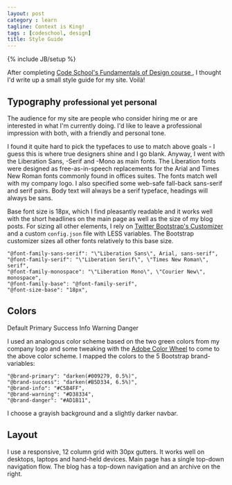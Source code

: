 ```yaml
---
layout: post
category : learn
tagline: Context is King!
tags : [codeschool, design]
title: Style Guide
---
```

{% include JB/setup %}

After completing [Code School's Fundamentals of Design course ][FoD], I thought I'd write up a small style guide for my site. Voilà!

## Typography <small>professional yet personal</small>

The audience for my site are people who consider hiring me or are interested in what I'm currently doing. I'd like to leave a professional impression with both, with a friendly and personal tone.

I found it quite hard to pick the typefaces to use to match above goals - I guess this is where true designers shine and I go blank. Anyway, I went with the Liberation Sans, -Serif and -Mono as main fonts. The Liberation fonts were designed as free-as-in-speech replacements for the Arial and Times New Roman fonts commonly found in offices suites. The fonts match well with my company logo. I also specified some web-safe fall-back sans-serif and serif pairs. Body text will always be a serif typeface, headings will always be sans.

Base font size is 18px, which I find pleasantly readable and it works well with the short headlines on the main page as well as the size of my blog posts. For sizing all other elements, I rely on [Twitter Bootstrap's Customizer][BS] and a custom `config.json` file with LESS variables. The Bootstrap customizer sizes all other fonts relatively to this base size.

```
"@font-family-sans-serif": "\"Liberation Sans\", Arial, sans-serif",
"@font-family-serif": "\"Liberation Serif\", \"Times New Roman\", serif",
"@font-family-monospace": "\"Liberation Mono\", \"Courier New\", monospace",
"@font-family-base": "@font-family-serif",
"@font-size-base": "18px",
```

## Colors

<span class="label label-default">Default</span>
<span class="label label-primary">Primary</span>
<span class="label label-success">Success</span>
<span class="label label-info">Info</span>
<span class="label label-warning">Warning</span>
<span class="label label-danger">Danger</span>

I used an analogous color scheme based on the two green colors from my company logo and some tweaking with the [Adobe Color Wheel][Adobe_Color_Wheel] to come to the above color scheme. I mapped the colors to the 5 Bootstrap brand-variables:

```
"@brand-primary": "darken(#009279, 0.5%)",
"@brand-success": "darken(#B5D334, 6.5%)",
"@brand-info": "#C5B4FF",
"@brand-warning": "#D38334",
"@brand-danger": "#AD1B11",
```

I choose a grayish background and a slightly darker navbar.

## Layout

I use a responsive, 12 column grid with 30px gutters. It works well on desktops, laptops and hand-held devices. Main page has a single top-down navigation flow. The blog has a top-down navigation and an archive on the right.




 [FoD]: https://trello.com/c/nHcYz0k3/48-codeschool-fundamentals-of-design
 [BS]: http://getbootstrap.com/customize/?id=07e60321ef59f2bbf7f9
 [Adobe_Color_Wheel]: https://color.adobe.com/create/color-wheel/?base=2&rule=Analogous&selected=1&name=My%20Color%20Theme&mode=rgb&rgbvalues=0.6225490196078431,0.06877546087747524,0.031127450980392185,0.42094279154530856,0.24644549763033174,1,0,0.5725490196078431,0.4745098039215686,0.7098039215686275,0.8274509803921568,0.20392156862745098,0.6225490196078431,0.32610906418445285,0.031127450980392185&swatchOrder=0,1,2,3,4